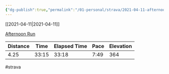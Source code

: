 ```yaml
---
{"dg-publish":true,"permalink":"/01-personal/strava/2021-04-11-afternoon-run/"}
---
```



[[2021-04-11\|2021-04-11]]

[Afternoon Run](https://www.strava.com/activities/5111978015)

| Distance | Time  | Elapsed Time | Pace | Elevation |
| -------- | ----- | ------------ | ---- | --------- |
| 4.25     | 33:15 | 33:18        | 7:49 | 364       |




#strava
